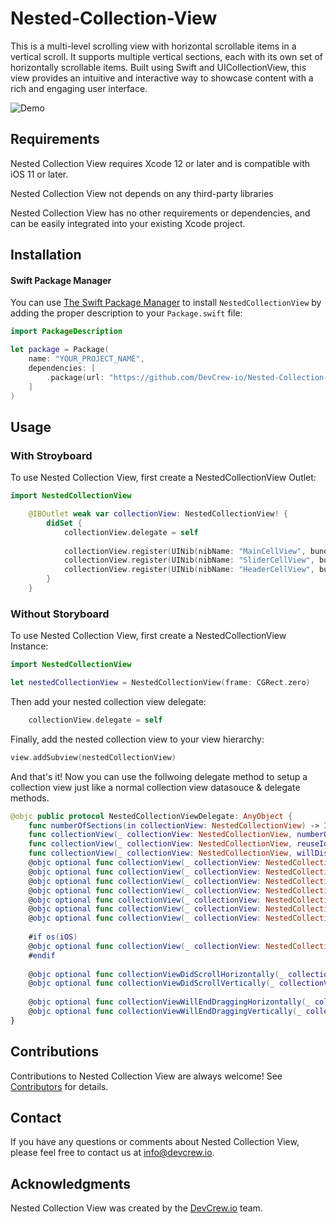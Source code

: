 # Nested-Collection-View

This is a multi-level scrolling view with horizontal scrollable items in a vertical scroll. It supports multiple vertical sections, each with its own set of horizontally scrollable items. Built using Swift and UICollectionView, this view provides an intuitive and interactive way to showcase content with a rich and engaging user interface.

![Demo](https://github.com/DevCrew-io/Nested-Collection-View/blob/main/Media/NestedCollectionView-Example.gif)

## Requirements

Nested Collection View requires Xcode 12 or later and is compatible with iOS 11 or later.

Nested Collection View not depends on any third-party libraries

Nested Collection View has no other requirements or dependencies, and can be easily integrated into your existing Xcode project.


## Installation

#### Swift Package Manager

You can use [The Swift Package Manager](https://swift.org/package-manager) to install `NestedCollectionView` by adding the proper description to your `Package.swift` file:

```swift
import PackageDescription

let package = Package(
    name: "YOUR_PROJECT_NAME",
    dependencies: [
        .package(url: "https://github.com/DevCrew-io/Nested-Collection-View", from: "1.0.0"),
    ]
)
```

## Usage

###  With Stroyboard 

To use Nested Collection View, first create a NestedCollectionView Outlet:

```swift
import NestedCollectionView

    @IBOutlet weak var collectionView: NestedCollectionView! {
        didSet {
            collectionView.delegate = self
            
            collectionView.register(UINib(nibName: "MainCellView", bundle: nil), forCellWithReuseIdentifier: MainCellView.cellIdentifier)
            collectionView.register(UINib(nibName: "SliderCellView", bundle: nil), forCellWithReuseIdentifier: SliderCellView.cellIdentifier)
            collectionView.register(UINib(nibName: "HeaderCellView", bundle: nil), forSupplementaryViewOfKind: UICollectionView.elementKindSectionHeader, withReuseIdentifier: HeaderCellView.cellIdentifier)
        }
    }
```

###  Without Storyboard

To use Nested Collection View, first create a NestedCollectionView Instance:

```swift
import NestedCollectionView

let nestedCollectionView = NestedCollectionView(frame: CGRect.zero)
```

Then add your nested collection view delegate:

```swift
    collectionView.delegate = self
```

Finally, add the nested collection view to your view hierarchy:

```swift
view.addSubview(nestedCollectionView)
```
And that's it! Now you can use the follwoing delegate method to setup a collection view just like a normal collection view datasouce & delegate methods.

```swift
@objc public protocol NestedCollectionViewDelegate: AnyObject {
    func numberOfSections(in collectionView: NestedCollectionView) -> Int
    func collectionView(_ collectionView: NestedCollectionView, numberOfItemsInSection section: Int) -> Int
    func collectionView(_ collectionView: NestedCollectionView, reuseIdentifierForCellAt indexPath: IndexPath) -> String
    func collectionView(_ collectionView: NestedCollectionView, willDisplay cell: UICollectionViewCell, forItemAt indexPath: IndexPath)
    @objc optional func collectionView(_ collectionView: NestedCollectionView, sizeForItemAt indexPath: IndexPath) -> CGSize
    @objc optional func collectionView(_ collectionView: NestedCollectionView, insetForSectionAt section: Int) -> UIEdgeInsets
    @objc optional func collectionView(_ collectionView: NestedCollectionView, minimumLineSpacingForSectionAt section: Int) -> CGFloat
    @objc optional func collectionView(_ collectionView: NestedCollectionView, referenceSizeForHeaderInSection section: Int) -> CGSize
    @objc optional func collectionView(_ collectionView: NestedCollectionView, referenceSizeForFooterInSection section: Int) -> CGSize
    @objc optional func collectionView(_ collectionView: NestedCollectionView, viewForSupplementaryElementOfKind kind: String, at indexPath: IndexPath) -> UICollectionReusableView
    @objc optional func collectionView(_ collectionView: NestedCollectionView, didSelectItemAt indexPath: IndexPath)
    
    #if os(iOS)
    @objc optional func collectionView(_ collectionView: NestedCollectionView, shouldEnablePagingAt section: Int) -> Bool
    #endif
    
    @objc optional func collectionViewDidScrollHorizontally(_ collectionView: NestedCollectionView, toOffset offset: CGPoint, inSection section: Int)
    @objc optional func collectionViewDidScrollVertically(_ collectionView: NestedCollectionView, toOffset offset: CGPoint)
    
    @objc optional func collectionViewWillEndDraggingHorizontally(_ collectionView: NestedCollectionView, withVelocity velocity: CGPoint, targetContentOffset: UnsafeMutablePointer<CGPoint>, section: Int)
    @objc optional func collectionViewWillEndDraggingVertically(_ collectionView: NestedCollectionView, withVelocity velocity: CGPoint, targetContentOffset: UnsafeMutablePointer<CGPoint>)
}
```

## Contributions

Contributions to Nested Collection View are always welcome! See [Contributors](https://github.com/DevCrew-io/Nested-Collection-View/graphs/contributors) for details.

## Contact

If you have any questions or comments about Nested Collection View, please feel free to contact us at info@devcrew.io.

## Acknowledgments

Nested Collection View was created by the [DevCrew.io](https://devcrew.io) team.
